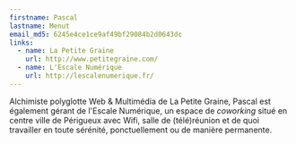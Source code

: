 ```yaml
---
firstname: Pascal
lastname: Menut
email_md5: 6245e4ce1ce9af49bf29084b2d0643dc
links:
  - name: La Petite Graine
    url: http://www.petitegraine.com/
  - name: L'Escale Numérique
    url: http://lescalenumerique.fr/
---
```


Alchimiste polyglotte Web & Multimédia de La Petite Graine, Pascal est également gérant de l'Escale Numérique, un espace de <i lang="en" title="lieu de travail partagé">coworking</i> situé en centre ville de Périgueux avec Wifi, salle de (télé)réunion et de quoi travailler en toute sérénité, ponctuellement ou de manière permanente.